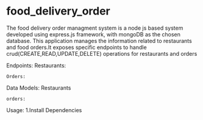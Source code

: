 # food_delivery_order
The food delivery  order managment system is a node js based  system developed using express.js framework, with mongoDB as the chosen database. This application manages the information  related to restaurants and food orders.It exposes specific endpoints to  handle  crud(CREATE,READ,UPDATE,DELETE) operations  for restaurants and orders

Endpoints:
    Restaurants:

    Orders:

Data Models:
    Restaurants


    orders:

Usage:
    1.Install Dependencies
    


    
 
